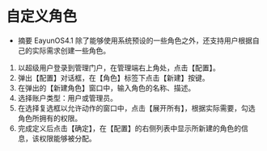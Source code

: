 # 自定义角色
* 摘要
  EayunOS4.1 除了能够使用系统预设的一些角色之外，还支持用户根据自己的实际需求创建一些角色。

1. 以超级用户登录到管理门户，在管理端右上角处，点击【配置】。
1. 弹出【配置】对话框，在【角色】标签下点击【新建】按键。
1. 在弹出的【新建角色】窗口中，输入角色的名称、描述。
1. 选择账户类型：用户或管理员。
1. 在选择复选框以允许动作的窗口中，点击【展开所有】，根据实际需要，勾选角色所拥有的权限。
1. 完成定义后点击【确定】，在【配置】的右侧列表中显示所新建的角色的信息，该权限能够被分配。
